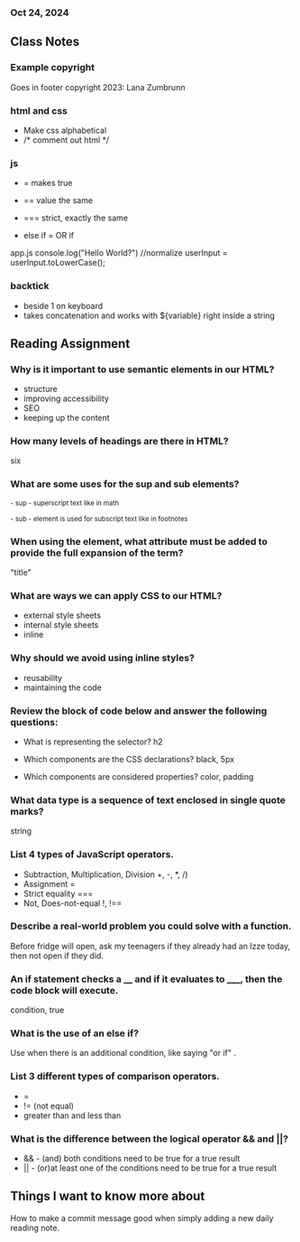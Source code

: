 
### Oct 24, 2024

## Class Notes

### Example copyright 
Goes in footer
  copyright 2023: Lana Zumbrunn

### html and css 
- Make css alphabetical 
- /* comment out html */

### js
- = makes true 
- == value the same 
- === strict, exactly the same 

- else if = OR if

app.js
console.log("Hello World?")
//normalize 
userInput = userInput.toLowerCase();

### backtick
- beside 1 on keyboard
- takes concatenation and works with ${variable} right inside a string


<!--This is John's demo from class

// Variables:
//   Container that holds or manages information
//   Stores a value
//   Can be reassigned
//   Can be referenced.

let wife = "Cathy";
console.log(wife);
wife = "Julie";
console.log(wife);

// Data Types
//   Integer (Numbers)
let age = 55;
//   Strings (Words)
let name = "John"
//   Boolean (True/False)
let hair = false;
//   Array (list)
//   my favorite foods are nuts, crackers, cookies
let primeNumbers = [1, 3, 7, 13];
let pets = ["Rosie", "Geno"];
//   Objects
let cat = {
  name: "Milo",
  breed: "Mainecoon",
  color: "grey"
}

let userGuess = "Yellow";
// Normalize the input
userGuess = userGuess.toLowerCase();

// Conditional -- if this, then that, or if this, then that, otherwise ...
if (userGuess === "black") {
  console.log("You guessed correctly!");
} else if (userGuess === "yellow") {
  console.log("Yep, I like that one");
} else {
  console.log("You guessed incorrectly.");
}

switch (userGuess) {
  case "black":
    console.log("Yes - Black is my #1");
    break;
  case "yellow":
    console.log("Yes ... yellow is cool");
    break;
  default:
    console.log("Wrong");
    break;
}

// Break lands you here ...

-->

## Reading Assignment

### Why is it important to use semantic elements in our HTML?
- structure
- improving accessibility
- SEO
- keeping up the content

### How many levels of headings are there in HTML?
six

### What are some uses for the sup and sub elements?
<sup> - sup - superscript text like in math

<sub> - sub - element is used for subscript text like in footnotes

### When using the <abbr> element, what attribute must be added to provide the full expansion of the term?
"title"


### What are ways we can apply CSS to our HTML?
- external style sheets
- internal style sheets
- inline

### Why should we avoid using inline styles?
- reusability
- maintaining the code

### Review the block of code below and answer the following questions:
- What is representing the selector? h2

- Which components are the CSS declarations? black, 5px

- Which components are considered properties? color, padding 


### What data type is a sequence of text enclosed in single quote marks?
string

### List 4 types of JavaScript operators.
- Subtraction, Multiplication, Division +, -, *, /)
- Assignment =
- Strict equality ===
- Not, Does-not-equal !, !==

### Describe a real-world problem you could solve with a function.
Before fridge will open, ask my teenagers if they already had an Izze today, then not open if they did. 


### An if statement checks a __ and if it evaluates to ___, then the code block will execute.
condition, true

### What is the use of an else if?
Use when there is an additional condition, like saying "or if" .

### List 3 different types of comparison operators.

- =
- != (not equal)
-  greater than and less than

### What is the difference between the logical operator && and ||?
- && - (and) both conditions need to be true for a true result
- || - (or)at least one of the conditions need to be true for a true result

## Things I want to know more about
How to make a commit message good when simply adding a new daily reading note. 